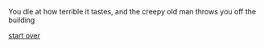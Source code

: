 You die at how terrible it tastes, and the creepy old man throws you off the building

[start over](../README.md)
